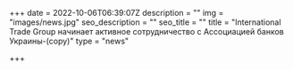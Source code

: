 +++
date = 2022-10-06T06:39:07Z
description = ""
img = "images/news.jpg"
seo_description = ""
seo_title = ""
title = "International Trade Group начинает активное сотрудничество с Ассоциацией банков Украины-(copy)"
type = "news"

+++
